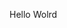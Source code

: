 Hello Wolrd








































































































































































































































































































































































































































































































































































































































































































































































































































































































































































































































































































































































































































































































































































































































































































































































































































































































































































































































































































































































































































































































































































































































